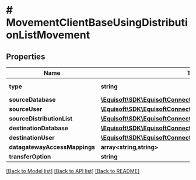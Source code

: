 # # MovementClientBaseUsingDistributionListMovement

## Properties

Name | Type | Description | Notes
------------ | ------------- | ------------- | -------------
**type** | **string** |  | [default to TYPE_CLIENTBASE_USING_DISTLIST]
**sourceDatabase** | [**\Equisoft\SDK\EquisoftConnect\Model\MovementDatabase**](MovementDatabase.md) |  |
**sourceUser** | [**\Equisoft\SDK\EquisoftConnect\Model\MovementUser**](MovementUser.md) |  |
**sourceDistributionList** | [**\Equisoft\SDK\EquisoftConnect\Model\MovementDistributionList**](MovementDistributionList.md) |  | [optional]
**destinationDatabase** | [**\Equisoft\SDK\EquisoftConnect\Model\MovementDatabase**](MovementDatabase.md) |  |
**destinationUser** | [**\Equisoft\SDK\EquisoftConnect\Model\MovementUser**](MovementUser.md) |  |
**datagatewayAccessMappings** | **array<string,string>** |  | [optional]
**transferOption** | **string** |  |

[[Back to Model list]](../../README.md#models) [[Back to API list]](../../README.md#endpoints) [[Back to README]](../../README.md)
